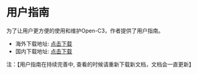 # 用户指南

为了让用户更方便的使用和维护Open-C3，作者提供了用户指南。

* 海外下载地址: [点击下载](https://github.com/open-c3/open-c3-guide/raw/main/Open-C3-User-Guide.docx)
* 国内下载地址: [点击下载](https://gitee.com/open-c3/open-c3-guide/raw/main/Open-C3-User-Guide.docx)

注：【用户指南在持续完善中, 查看的时候请重新下载新文档，文档会一直更新】
